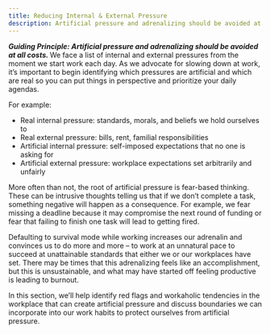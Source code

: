 ```yaml
---
title: Reducing Internal & External Pressure 
description: Artificial pressure and adrenalizing should be avoided at all costs
---
```


**<em>Guiding Principle: Artificial pressure and adrenalizing should be avoided at all costs. </em>**
We face a list of internal and external pressures from the moment we start work each day. As we advocate for slowing down at work, it’s important to begin identifying which pressures are artificial and which are real so you can put things in perspective and prioritize your daily agendas. 

For example: 
- Real internal pressure: standards, morals, and beliefs we hold ourselves to 
- Real external pressure: bills, rent, familial responsibilities 
- Artificial internal pressure: self-imposed expectations that no one is asking for 
- Artificial external pressure: workplace expectations set arbitrarily and unfairly 

More often than not, the root of artificial pressure is fear-based thinking. These can be intrusive thoughts telling us that if we don’t complete a task, something negative will happen as a consequence. For example, we fear missing a deadline because it may compromise the next round of funding or fear that failing to finish one task will lead to getting fired. 

Defaulting to survival mode while working increases our adrenalin and convinces us to do more and more – to work at an unnatural pace to succeed at unattainable standards that either we or our workplaces have set. There may be times that this adrenalizing feels like 
an accomplishment, but this is unsustainable, and what may have started off feeling productive is leading to burnout.

In this section, we’ll help identify red flags and workaholic tendencies in the workplace that can create artificial pressure and discuss boundaries we can incorporate into our work habits to protect ourselves from artificial pressure. 